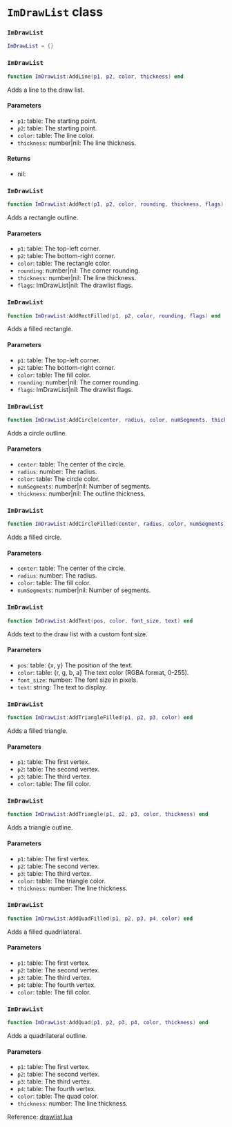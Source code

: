 # `ImDrawList` class

### `ImDrawList`
```lua
ImDrawList = {}
```

### `ImDrawList`
```lua
function ImDrawList:AddLine(p1, p2, color, thickness) end
```
Adds a line to the draw list.

#### Parameters
- `p1`: table: The starting point.
- `p2`: table: The starting point.
- `color`: table: The line color.
- `thickness`: number|nil: The line thickness.
#### Returns
- nil: 

### `ImDrawList`
```lua
function ImDrawList:AddRect(p1, p2, color, rounding, thickness, flags) end
```
Adds a rectangle outline.

#### Parameters
- `p1`: table: The top-left corner.
- `p2`: table: The bottom-right corner.
- `color`: table: The rectangle color.
- `rounding`: number|nil: The corner rounding.
- `thickness`: number|nil: The line thickness.
- `flags`: ImDrawList|nil: The drawlist flags.

### `ImDrawList`
```lua
function ImDrawList:AddRectFilled(p1, p2, color, rounding, flags) end
```
Adds a filled rectangle.

#### Parameters
- `p1`: table: The top-left corner.
- `p2`: table: The bottom-right corner.
- `color`: table: The fill color.
- `rounding`: number|nil: The corner rounding.
- `flags`: ImDrawList|nil: The drawlist flags.

### `ImDrawList`
```lua
function ImDrawList:AddCircle(center, radius, color, numSegments, thickness) end
```
Adds a circle outline.

#### Parameters
- `center`: table: The center of the circle.
- `radius`: number: The radius.
- `color`: table: The circle color.
- `numSegments`: number|nil: Number of segments.
- `thickness`: number|nil: The outline thickness.

### `ImDrawList`
```lua
function ImDrawList:AddCircleFilled(center, radius, color, numSegments) end
```
Adds a filled circle.

#### Parameters
- `center`: table: The center of the circle.
- `radius`: number: The radius.
- `color`: table: The fill color.
- `numSegments`: number|nil: Number of segments.

### `ImDrawList`
```lua
function ImDrawList:AddText(pos, color, font_size, text) end
```
Adds text to the draw list with a custom font size.

#### Parameters
- `pos`: table: {x, y} The position of the text.
- `color`: table: {r, g, b, a} The text color (RGBA format, 0-255).
- `font_size`: number: The font size in pixels.
- `text`: string: The text to display.

### `ImDrawList`
```lua
function ImDrawList:AddTriangleFilled(p1, p2, p3, color) end
```
Adds a filled triangle.

#### Parameters
- `p1`: table: The first vertex.
- `p2`: table: The second vertex.
- `p3`: table: The third vertex.
- `color`: table: The fill color.

### `ImDrawList`
```lua
function ImDrawList:AddTriangle(p1, p2, p3, color, thickness) end
```
Adds a triangle outline.

#### Parameters
- `p1`: table: The first vertex.
- `p2`: table: The second vertex.
- `p3`: table: The third vertex.
- `color`: table: The triangle color.
- `thickness`: number: The line thickness.

### `ImDrawList`
```lua
function ImDrawList:AddQuadFilled(p1, p2, p3, p4, color) end
```
Adds a filled quadrilateral.

#### Parameters
- `p1`: table: The first vertex.
- `p2`: table: The second vertex.
- `p3`: table: The third vertex.
- `p4`: table: The fourth vertex.
- `color`: table: The fill color.

### `ImDrawList`
```lua
function ImDrawList:AddQuad(p1, p2, p3, p4, color, thickness) end
```
Adds a quadrilateral outline.

#### Parameters
- `p1`: table: The first vertex.
- `p2`: table: The second vertex.
- `p3`: table: The third vertex.
- `p4`: table: The fourth vertex.
- `color`: table: The quad color.
- `thickness`: number: The line thickness.

Reference: [drawlist.lua](https://github.com/flarialmc/scripting-wiki/tree/main/autocomplete/imgui/drawlist.lua)